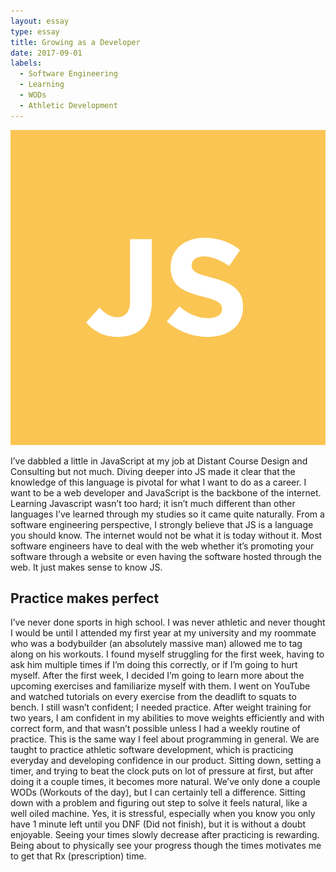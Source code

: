 ```yaml
---
layout: essay
type: essay
title: Growing as a Developer
date: 2017-09-01
labels:
  - Software Engineering
  - Learning
  - WODs
  - Athletic Development
---
```

<img class="ui medium right floated rounded image" src="../images/javascript.png">

I’ve dabbled a little in JavaScript at my job at Distant Course Design and Consulting but not much. Diving deeper into JS made it clear that the knowledge of this language is pivotal for what I want to do as a career. I want to be a web developer and JavaScript is the backbone of the internet. Learning Javascript wasn’t too hard; it isn’t much different than other languages I’ve learned through my studies so it came quite naturally. From a software engineering perspective, I strongly believe that JS is a language you should know. The internet would not be what it is today without it. Most software engineers have to deal with the web whether it’s promoting your software through a website or even having the software hosted through the web. It just makes sense to know JS.


## Practice makes perfect

I’ve never done sports in high school. I was never athletic and never thought I would be until I attended my first year at my university and my roommate who was a bodybuilder (an absolutely massive man) allowed me to tag along on his workouts. I found myself struggling for the first week, having to ask him multiple times if I’m doing this correctly, or if I’m going to hurt myself. After the first week, I decided I’m going to learn more about the upcoming exercises and familiarize myself with them. I went on YouTube and watched tutorials on every exercise from the deadlift to squats to bench. I still wasn’t confident; I needed practice. After weight training for two years, I am confident in my abilities to move weights efficiently and with correct form, and that wasn’t possible unless I had a weekly routine of practice. This is the same way I feel about programming in general. We are taught to practice athletic software development, which is practicing everyday and developing confidence in our product. Sitting down, setting a timer, and trying to beat the clock puts on lot of pressure at first, but after doing it a couple times, it becomes more natural. We’ve only done a couple WODs (Workouts of the day), but I can certainly tell a difference. Sitting down with a problem and figuring out step to solve it feels natural, like a well oiled machine. Yes, it is stressful, especially when you know you only have 1 minute left until you DNF (Did not finish), but it is without a doubt enjoyable. Seeing your times slowly decrease after practicing is rewarding. Being about to physically see your progress though the times motivates me to get that Rx (prescription) time.
